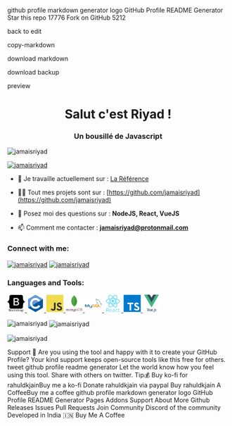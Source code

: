 github profile markdown generator logo
GitHub Profile README Generator
Star this repo
17776
Fork on GitHub
5212

back to edit

copy-markdown

download markdown

download backup

preview
<h1 align="center">Salut c'est Riyad !</h1>
<h3 align="center">Un bousillé de Javascript</h3>

<p align="left"> <img src="https://komarev.com/ghpvc/?username=jamaisriyad&label=Profile%20views&color=0e75b6&style=flat" alt="jamaisriyad" /> </p>

<p align="left"> <a href="https://github.com/ryo-ma/github-profile-trophy"><img src="https://github-profile-trophy.vercel.app/?username=jamaisriyad" alt="jamaisriyad" /></a> </p>

- 🔭 Je travaille actuellement sur : [La Référence](https://t.me/LaReference)

- 👨‍💻 Tout mes projets sont sur : [https://github.com/jamaisriyad](https://github.com/jamaisriyad)

- 💬 Posez moi des questions sur : **NodeJS, React, VueJS**

- 📫 Comment me contacter : **jamaisriyad@protonmail.com**

<h3 align="left">Connect with me:</h3>
<p align="left">
<a href="https://twitter.com/jamaisriyad" target="blank"><img align="center" src="https://raw.githubusercontent.com/rahuldkjain/github-profile-readme-generator/master/src/images/icons/Social/twitter.svg" alt="jamaisriyad" height="30" width="40" /></a>
<a href="https://instagram.com/jamaisriyad" target="blank"><img align="center" src="https://raw.githubusercontent.com/rahuldkjain/github-profile-readme-generator/master/src/images/icons/Social/instagram.svg" alt="jamaisriyad" height="30" width="40" /></a>
</p>

<h3 align="left">Languages and Tools:</h3>
<p align="left"> <a href="https://getbootstrap.com" target="_blank" rel="noreferrer"> <img src="https://raw.githubusercontent.com/devicons/devicon/master/icons/bootstrap/bootstrap-plain-wordmark.svg" alt="bootstrap" width="40" height="40"/> </a> <a href="https://www.cprogramming.com/" target="_blank" rel="noreferrer"> <img src="https://raw.githubusercontent.com/devicons/devicon/master/icons/c/c-original.svg" alt="c" width="40" height="40"/> </a> <a href="https://developer.mozilla.org/en-US/docs/Web/JavaScript" target="_blank" rel="noreferrer"> <img src="https://raw.githubusercontent.com/devicons/devicon/master/icons/javascript/javascript-original.svg" alt="javascript" width="40" height="40"/> </a> <a href="https://www.mongodb.com/" target="_blank" rel="noreferrer"> <img src="https://raw.githubusercontent.com/devicons/devicon/master/icons/mongodb/mongodb-original-wordmark.svg" alt="mongodb" width="40" height="40"/> </a> <a href="https://www.mysql.com/" target="_blank" rel="noreferrer"> <img src="https://raw.githubusercontent.com/devicons/devicon/master/icons/mysql/mysql-original-wordmark.svg" alt="mysql" width="40" height="40"/> </a> <a href="https://reactjs.org/" target="_blank" rel="noreferrer"> <img src="https://raw.githubusercontent.com/devicons/devicon/master/icons/react/react-original-wordmark.svg" alt="react" width="40" height="40"/> </a> <a href="https://www.typescriptlang.org/" target="_blank" rel="noreferrer"> <img src="https://raw.githubusercontent.com/devicons/devicon/master/icons/typescript/typescript-original.svg" alt="typescript" width="40" height="40"/> </a> <a href="https://vuejs.org/" target="_blank" rel="noreferrer"> <img src="https://raw.githubusercontent.com/devicons/devicon/master/icons/vuejs/vuejs-original-wordmark.svg" alt="vuejs" width="40" height="40"/> </a> </p>

<p><img align="left" src="https://github-readme-stats.vercel.app/api/top-langs?username=jamaisriyad&show_icons=true&locale=en&layout=compact" alt="jamaisriyad" /></p>

<p>&nbsp;<img align="center" src="https://github-readme-stats.vercel.app/api?username=jamaisriyad&show_icons=true&locale=en" alt="jamaisriyad" /></p>

<p><img align="center" src="https://github-readme-streak-stats.herokuapp.com/?user=jamaisriyad&" alt="jamaisriyad" /></p>

Support 🙏
Are you using the tool and happy with it to create your GitHub Profile?
Your kind support keeps open-source tools like this free for others.
tweet github profile readme generator
Let the world know how you feel using this tool. Share with others on twitter.
Tip💰
Buy ko-fi for rahuldkjainBuy me a ko-fi
Donate rahuldkjain via paypal
Buy rahuldkjain A CoffeeBuy me a coffee
github profile markdown generator logo
GitHub Profile README Generator
Pages
Addons
Support
About
More
Github
Releases
Issues
Pull Requests
Join Community
Discord of the community
Developed in India 🇮🇳
Buy Me A Coffee
